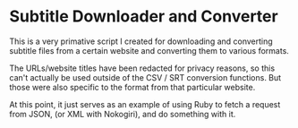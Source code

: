 # Subtitle Downloader and Converter

This is a very primative script I created for downloading and converting subtitle files from a certain website and converting them to various formats. 

The URLs/website titles have been redacted for privacy reasons, so this can't actually be used outside of the CSV / SRT conversion functions. But those were also specific to the format from that particular website. 

At this point, it just serves as an example of using Ruby to fetch a request from JSON, (or XML with Nokogiri), and do something with it. 